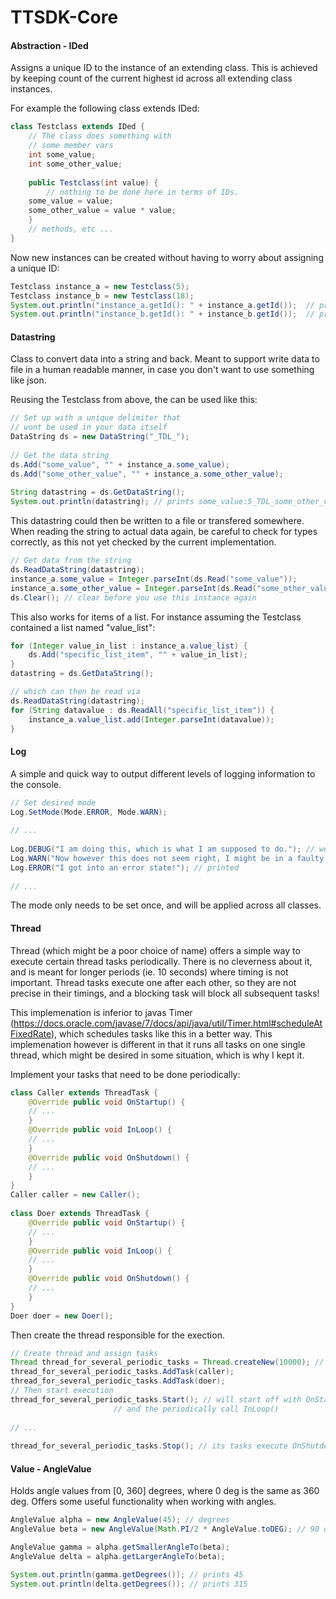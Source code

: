 # TTSDK-Core

#### Abstraction - IDed
  Assigns a unique ID to the instance of an extending class.
  This is achieved by keeping count of the current highest id 
  across all extending class instances.
  
  For example the following class extends IDed:
```java
class Testclass extends IDed {
    // The class does something with
    // some member vars
    int some_value;
    int some_other_value;
    
    public Testclass(int value) {
    	// nothing to be done here in terms of IDs.
	some_value = value;
	some_other_value = value * value;
    }
    // methods, etc ...
}
```
Now new instances can be created without having to worry about assigning a unique ID:
```java
Testclass instance_a = new Testclass(5);
Testclass instance_b = new Testclass(18);
System.out.println("instance_a.getId(): " + instance_a.getId());  // prints 0
System.out.println("instance_b.getId(): " + instance_b.getId());  // prints 1
```

#### Datastring
  Class to convert data into a string and back.
  Meant to support write data to file in a human 
  readable manner, in case you don't want to use
  something like json.
  
  Reusing the Testclass from above, the can be used like this:
```java
// Set up with a unique delimiter that 
// wont be used in your data itself
DataString ds = new DataString("_TDL_");
		
// Get the data string
ds.Add("some_value", "" + instance_a.some_value);
ds.Add("some_other_value", "" + instance_a.some_other_value);
		
String datastring = ds.GetDataString();
System.out.println(datastring); // prints some_value:5_TDL_some_other_value:25
```

This datastring could then be written to a file or transfered somewhere. When reading the string to actual data again, be careful to check for types correctly, as this not yet checked by the current implementation.

```java
// Get data from the string
ds.ReadDataString(datastring);
instance_a.some_value = Integer.parseInt(ds.Read("some_value"));
instance_a.some_other_value = Integer.parseInt(ds.Read("some_other_value"));
ds.Clear(); // clear before you use this instance again
```

This also works for items of a list. For instance assuming the Testclass contained a list named "value_list":

```java
for (Integer value_in_list : instance_a.value_list) {
    ds.Add("specific_list_item", "" + value_in_list);
}
datastring = ds.GetDataString();

// which can then be read via
ds.ReadDataString(datastring);
for (String datavalue : ds.ReadAll("specific_list_item")) {
    instance_a.value_list.add(Integer.parseInt(datavalue));
}
```

  
#### Log
  A simple and quick way to output different levels of 
  logging information to the console.

```java
// Set desired mode
Log.SetMode(Mode.ERROR, Mode.WARN);
		
// ...
		
Log.DEBUG("I am doing this, which is what I am supposed to do."); // wont be printed
Log.WARN("Now however this does not seem right, I might be in a faulty state."); // printed
Log.ERROR("I got into an error state!"); // printed
		
// ...
```
The mode only needs to be set once, and will be applied across all classes.
  
#### Thread
  Thread (which might be a poor choice of name) 
  offers a simple way to execute certain thread tasks
  periodically. There is no cleverness about it, and is meant
  for longer periods (ie. 10 seconds) where timing is not important.
  Thread tasks execute one after each other, so
  they are not precise in their timings, and a blocking task
  will block all subsequent tasks!
  
  This implemenation is inferior to javas Timer (https://docs.oracle.com/javase/7/docs/api/java/util/Timer.html#scheduleAtFixedRate), which schedules tasks like this in a better way.
  This implemenation however is different in that it runs all tasks on one single thread, which might be desired in some situation, which is why I kept it.
  
  Implement your tasks that need to be done periodically:
  
```java
class Caller extends ThreadTask {
    @Override public void OnStartup() {
	// ...
    }
    @Override public void InLoop() {
	// ...
    }
    @Override public void OnShutdown() {
	// ...
    }
}
Caller caller = new Caller();
		
class Doer extends ThreadTask {
    @Override public void OnStartup() {
	// ...
    }
    @Override public void InLoop() {
	// ...
    }
    @Override public void OnShutdown() {
	// ...
    }
}
Doer doer = new Doer();
```

Then create the thread responsible for the exection.

```java
// Create thread and assign tasks
Thread thread_for_several_periodic_tasks = Thread.createNew(10000); // iterate every 10ms
thread_for_several_periodic_tasks.AddTask(caller);
thread_for_several_periodic_tasks.AddTask(doer);
// Then start execution
thread_for_several_periodic_tasks.Start(); // will start off with OnStartup(),
					   // and the periodically call InLoop()
		
// ...
		
thread_for_several_periodic_tasks.Stop(); // its tasks execute OnShutdown() and then stops

```
  
#### Value - AngleValue
  Holds angle values from [0, 360] degrees, where 0 deg is
  the same as 360 deg. Offers some useful functionality when working with angles.
  
```java
AngleValue alpha = new AngleValue(45); // degrees
AngleValue beta = new AngleValue(Math.PI/2 * AngleValue.toDEG); // 90 degrees

AngleValue gamma = alpha.getSmallerAngleTo(beta);
AngleValue delta = alpha.getLargerAngleTo(beta);

System.out.println(gamma.getDegrees()); // prints 45
System.out.println(delta.getDegrees()); // prints 315
```
